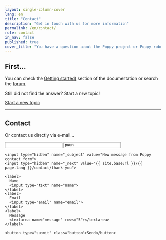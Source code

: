 ```yaml
---
layout: single-column-cover
lang: en
title: "Contact"
description: "Get in touch with us for more information"
permalink: /en/contact/
role: contact
in_nav: false
published: true
cover_title: "You have a question about the Poppy project or Poppy robots ?"
---
```


## First...

You can check the [Getting started)](http://docs.poppy-project.org/en/getting-started/) section of the documentation or search the [forum](https://forum.poppy-project.org/).

Still did not find the answer? Start a new topic!

<div class="text-center clish">
  <a href="https://forum.poppy-project.org/" class="button success large">Start a new topic</a>
</div>

<hr>

## Contact

Or contact us directly via e-mail…

<div class="row">
  <form action="https://formspree.io/{{ site.data.social.email }}" method="post" class="columns">
    <input type="text" name="_gotcha" class="nodisp">
    <input type="text" name="_format" value="plain" class="nodisp">

    <input type="hidden" name="_subject" value="New message from Poppy contact form">
    <input type="hidden" name="_next" value="{{ site.baseurl }}/{{ page.lang }}/contact/thank-you">

    <label>
      Name
      <input type="text" name="name">
    </label>
    <label>
      Email
      <input type="email" name="email">
    </label>
    <label>
      Message
      <textarea name="message" rows="5"></textarea>
    </label>

    <button type="submit" class="button">Send</button>
  </form>
</div>
